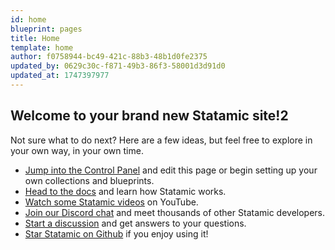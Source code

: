 ```yaml
---
id: home
blueprint: pages
title: Home
template: home
author: f0758944-bc49-421c-88b3-48b1d0fe2375
updated_by: 0629c30c-f871-49b3-86f3-58001d3d91d0
updated_at: 1747397977
---
```

## Welcome to your brand new Statamic site!2

Not sure what to do next? Here are a few ideas, but feel free to explore in your own way, in your own time.

- [Jump into the Control Panel](/cp) and edit this page or begin setting up your own collections and blueprints.
- [Head to the docs](https://statamic.dev) and learn how Statamic works.
- [Watch some Statamic videos](https://youtube.com/statamic) on YouTube.
- [Join our Discord chat](https://statamic.com/discord) and meet thousands of other Statamic developers.
- [Start a discussion](https://github.com/statamic/cms/discussions) and get answers to your questions.
- [Star Statamic on Github](https://github.com/statamic/cms) if you enjoy using it!